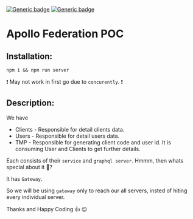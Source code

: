 [![Generic badge](https://img.shields.io/badge/Build-Passing-<COLOR>.svg)](https://shields.io/) 
[![Generic badge](https://img.shields.io/badge/Coverage-0%-red.svg)](https://shields.io/)

<h1 allign="center">Apollo Federation POC</h1>

## Installation:

```
npm i && npm run server
````
:exclamation: May not work in first go due to `concurently`. :exclamation:

## Description:

We have

- Clients - Responsible for detail clients data.
- Users - Responsible for detail users data.
- TMP - Responsible for generating client code and user id. It is consuming User and Clients to get further details.

Each consists of their `service` and `graphql server`.
Hmmm, then whats special about it :thinking:?

It has `Gateway`.

So we will be using `gateway` only to reach our all servers, insted of hiting every individual server.

Thanks and Happy Coding :+1: :wink:
